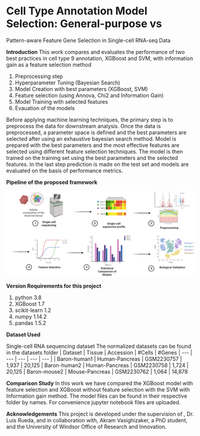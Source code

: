 # Cell Type Annotation Model Selection: General-purpose vs
Pattern-aware Feature Gene Selection in Single-cell RNA-seq
Data

**Introduction**
This work compares and evaluates the performance of two best practices in cell type 9
annotation, XGBoost and SVM, with information gain as a feature selection method
1) Preprocessing step 
2) Hyperparameter Tuning (Bayesian Search) 
3) Model Creation with best parameters (XGBoost, SVM)
4) Feature selection (using Annova, Chi2 and Information Gain)
5) Model Training with selected features
6) Evauation of the models
 
Before applying machine learning techniques, the primary step is to preprocess the data for downstream analysis. Once the data is preprocessed, a parameter space is defined and the best parameters are selected after using an exhaustive bayesian search method. Model is prepared with the best parameters and the most effective features are selected using different feature selection techniques. The model is then trained on the training set using the best parameters and the selected features. In the last step prediction is made on the test set and models are evaluated on the basis of performance metrics.

**Pipeline of the proposed framework**

<img src="Single-Cell Sequencing.png">

**Version Requirements for this project**

1) python 3.8
2) XGBoost 1.7
3) scikit-learn 1.2
4) numpy 1.14.2
5) pandas 1.5.2

**Dataset Used**

Single-cell RNA sequencing dataset
The normalized datasets can be found in the datasets folder
| Dataset | Tissue |  Accession | #Cells |  #Genes
| --- | --- | --- | --- | --- | 
| Baron-human1 | Human-Pancreas | GSM2230757 | 1,937 | 20,125
| Baron-human2 | Human-Pancreas | GSM2230758 | 1,724 | 20,125
| Baron-mouse2 | Mouse-Pancreas | GSM2230762 | 1,064 | 14,878

**Comparison Study**
In this work we have compared the XGBoost model with feature selection and XGBoost without feature selection with the SVM with Information gain method. The model files can be found in their respective folder by names. For convenience jupyter notebook files are uploaded.

**Acknowledgements**
This project is developed under the supervision of , Dr. Luis Rueda, and in collaboration with, Akram Vasighizaker, a PhD student, and the University of Windsor Office of Research and Innovation.
